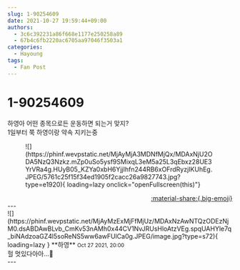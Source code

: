 ```yaml
---
slug: 1-90254609
date: 2021-10-27 19:59:44+09:00
authors:
  - 3c6c392231a86f668e1177e250258a89
  - 67b4c6fb2220ac6705aa97046f3503a1
categories:
  - Hayoung
tags:
  - Fan Post
---
```


# 1-90254609

<div class="post-container" markdown="1">
<div class="content-container md-sidebar__scrollwrap" markdown="1">

하영아 어떤 종목으로든 운동하면 되는거 맞지?<br>1일부터 쭉 하영이랑 약속 지키는중
<figure markdown="1">
![](https://phinf.wevpstatic.net/MjAyMjA3MDNfMjQx/MDAxNjU2ODA5NzQ3Nzkz.mZp0uSo5ysf9SMixqL3eM5a25L3qEbxz28UE3YrVRa4g.HUyB05_KZYa0xbH6YjjIhfn244RB6xOFrdRyzjIKUhEg.JPEG/5761c25f15f34ed1905f2cacc26a9827743.jpg?type=e1920){ loading=lazy onclick="openFullscreen(this)"}
</figure>


</div>
</div>

<div style="text-align: right;" markdown="1">
<a href="https://weverse.io/fromis9/fanpost/1-90254609" style="text-align: right;">:material-share:{.big-emoji}</a>
</div>
---

<div class="comments-container md-sidebar__scrollwrap" markdown="1">
<div class="comment" markdown="1">
<div class='id-container' markdown="1">
![](https://phinf.wevpstatic.net/MjAyMzExMjFfMjUz/MDAxNzAwNTQzODEzNjM0.dsABDAwBLvb_CmKv53nAMh0x44CV1NvJRUsHloAtzVEg.spqUAHYle7q_biNAdzoaGZ4l5soReNS5ww6awFUlCa0g.JPEG/image.jpg?type=s72){ loading=lazy }
**<span class="artist">하영</span>** <small>Oct 27 2021, 20:00</small><br>
</div>
<div class='comment-body' markdown="1">
헐 멋있다아아...🥺 
</div>
</div>
</div>
---
